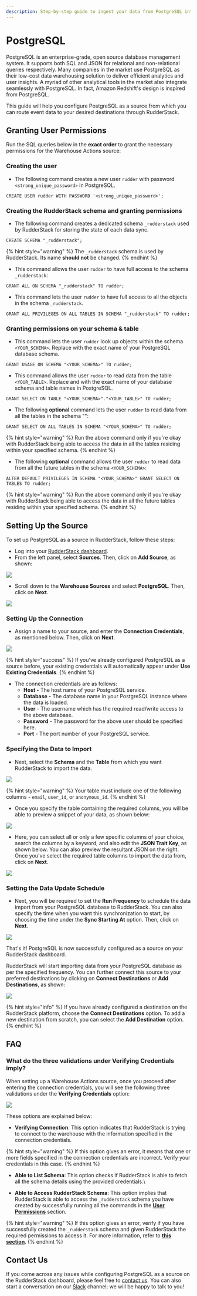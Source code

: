 ```yaml
---
description: Step-by-step guide to ingest your data from PostgreSQL into RudderStack.
---
```


# PostgreSQL

PostgreSQL is an enterprise-grade, open source database management system. It supports both SQL and JSON for relational and non-relational queries respectively. Many companies in the market use PostgreSQL as their low-cost data warehousing solution to deliver efficient analytics and user insights. A myriad of other analytical tools in the market also integrate seamlessly with PostgreSQL. In fact, Amazon Redshift's design is inspired from PostgreSQL.

This guide will help you configure PostgreSQL as a source from which you can route event data to your desired destinations through RudderStack.

## Granting User Permissions

Run the SQL queries below in the **exact order** to grant the necessary permissions for the Warehouse Actions source:

### Creating the user

* The following command creates a new user `rudder` with password `<strong_unique_password>` in PostgreSQL.

```
CREATE USER rudder WITH PASSWORD '<strong_unique_password>';
```

### Creating the RudderStack schema and granting permissions

* The following command creates a dedicated schema `_rudderstack` used by RudderStack for storing the state of each data sync.

```
CREATE SCHEMA "_rudderstack";
```

{% hint style="warning" %}
The `_rudderstack` schema is used by RudderStack. Its name **should not** be changed.
{% endhint %}

* This command allows the user `rudder` to have full access to the schema `_rudderstack`:

```
GRANT ALL ON SCHEMA "_rudderstack" TO rudder;
```

* This command lets the user `rudder` to have full access to all the objects in the schema `_rudderstack`.

```
GRANT ALL PRIVILEGES ON ALL TABLES IN SCHEMA "_rudderstack" TO rudder;
```

### Granting permissions on your schema & table

* This command lets the user `rudder` look up objects within the schema `<YOUR_SCHEMA>`. Replace  with the exact name of your PostgreSQL database schema.

```
GRANT USAGE ON SCHEMA "<YOUR_SCHEMA>" TO rudder;
```

* This command allows the user `rudder` to read data from the table `<YOUR_TABLE>`. Replace  and  with the exact name of your database schema and table names in PostgreSQL.

```
GRANT SELECT ON TABLE "<YOUR_SCHEMA>"."<YOUR_TABLE>" TO rudder;
```

* The following **optional** command lets the user `rudder` to read data from all the tables in the schema "":

```
GRANT SELECT ON ALL TABLES IN SCHEMA "<YOUR_SCHEMA>" TO rudder;
```

{% hint style="warning" %}
Run the above command only if you're okay with RudderStack being able to access the data in all the tables residing within your specified schema.
{% endhint %}

* The following **optional** command allows the user `rudder` to read data from all the future tables in the schema `<YOUR_SCHEMA>`:

```
ALTER DEFAULT PRIVILEGES IN SCHEMA "<YOUR_SCHEMA>" GRANT SELECT ON TABLES TO rudder;
```

{% hint style="warning" %}
Run the above command only if you're okay with RudderStack being able to access the data in all the future tables residing within your specified schema.
{% endhint %}

## Setting Up the Source

To set up PostgreSQL as a source in RudderStack, follow these steps:

* Log into your [RudderStack dashboard](https://app.rudderlabs.com/signup?type=freetrial).
* From the left panel, select **Sources**. Then, click on **Add Source**, as shown:

![](<../.gitbook/assets/image (97) (1) (1) (2) (2) (2) (2) (2) (2) (2) (2) (2) (2) (2) (3) (11).png>)

* Scroll down to the **Warehouse Sources** and select **PostgreSQL**. Then, click on **Next**.

![](<../.gitbook/assets/screen-shot-2021-01-05-at-3.18.17-pm (1) (1) (1) (2) (2) (3) (3) (3) (3) (3) (3) (3) (3) (2) (3) (3) (3) (3) (3) (1) (3).png>)

### Setting Up the Connection

* Assign a name to your source, and enter the **Connection Credentials**, as mentioned below. Then, click on **Next**.

![](../.gitbook/assets/screen-shot-2021-01-05-at-3.19.33-pm.png)

{% hint style="success" %}
If you've already configured PostgreSQL as a source before, your existing credentials will automatically appear under **Use Existing Credentials**.
{% endhint %}

* The connection credentials are as follows:
  * **Host -** The host name of your PostgreSQL service.
  * **Database -** The database name in your PostgreSQL instance where the data is loaded.
  * **User** - The username which has the required read/write access to the above database.
  * **Password** - The password for the above user should be specified here.
  * **Port** - The port number of your PostgreSQL service.

### Specifying the Data to Import

* Next, select the **Schema** and the **Table** from which you want RudderStack to import the data.

![](../.gitbook/assets/screen-shot-2021-01-05-at-3.21.18-pm.png)

{% hint style="warning" %}
Your table must include one of the following columns - `email`, `user_id`, or `anonymous_id`.
{% endhint %}

* Once you specify the table containing the required columns, you will be able to preview a snippet of your data, as shown below:

![](../.gitbook/assets/screen-shot-2021-01-05-at-3.21.38-pm.png)

* Here, you can select all or only a few specific columns of your choice, search the columns by a keyword, and also edit the **JSON Trait Key**, as shown below. You can also preview the resultant JSON on the right. Once you've select the required table columns to import the data from, click on **Next**.

![](../.gitbook/assets/screen-shot-2021-01-05-at-3.22.09-pm.png)

### Setting the Data Update Schedule

* Next, you will be required to set the **Run Frequency** to schedule the data import from your PostgreSQL database to RudderStack. You can also specify the time when you want this synchronization to start, by choosing the time under the **Sync Starting At** option. Then, click on **Next**.

![](../.gitbook/assets/screen-shot-2021-01-05-at-3.22.52-pm.png)

That's it! PostgreSQL is now successfully configured as a source on your RudderStack dashboard.

RudderStack will start importing data from your PostgreSQL database as per the specified frequency. You can further connect this source to your preferred destinations by clicking on **Connect Destinations** or **Add Destinations**, as shown:

![](../.gitbook/assets/screen-shot-2021-01-05-at-3.23.18-pm.png)

{% hint style="info" %}
If you have already configured a destination on the RudderStack platform, choose the **Connect Destinations** option. To add a new destination from scratch, you can select the **Add Destination** option.
{% endhint %}

## FAQ

### What do the three validations under Verifying Credentials imply?

When setting up a Warehouse Actions source, once you proceed after entering the connection credentials, you will see the following three validations under the **Verifying Credentials** option:

![](../.gitbook/assets/validations.png)

These options are explained below:

* **Verifying Connection**: This option indicates that RudderStack is trying to connect to the warehouse with the information specified in the connection credentials. 

{% hint style="warning" %}
If this option gives an error, it means that one or more fields specified in the connection credentials are incorrect. Verify your credentials in this case.
{% endhint %}

* **Able to List Schema**: This option checks if RudderStack is able to fetch all the schema details using the provided credentials.\

* **Able to Access RudderStack Schema**: This option implies that RudderStack is able to access the `_rudderstack` schema you have created by successfully running all the commands in the [**User Permissions**](https://docs.rudderstack.com/warehouse-actions/postgresql#creating-the-rudderstack-schema-and-granting-permissions) section. 

{% hint style="warning" %}
If this option gives an error, verify if you have successfully created the `_rudderstack` schema and given RudderStack the required permissions to access it. For more information, refer to [**this section**](https://docs.rudderstack.com/warehouse-actions/postgresql#creating-the-rudderstack-schema-and-granting-permissions).
{% endhint %}

## Contact Us

If you come across any issues while configuring PostgreSQL as a source on the RudderStack dashboard, please feel free to [contact us](mailto:%20docs@rudderstack.com). You can also start a conversation on our [Slack](https://resources.rudderstack.com/join-rudderstack-slack) channel; we will be happy to talk to you!
